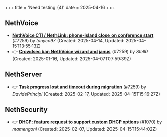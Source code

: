 +++
title = 'Need testing (4)'
date = 2025-04-16
+++

## NethVoice
- **[NethVoice CTI / NethLink: phone-island close on conference start](https://github.com/NethServer/dev/issues/7406)** (#7259) by *tonyco97* (Created: 2025-04-14, Updated: 2025-04-15T13:55:13Z)
- :point_right: **[Crowdsec ban NethVoice wizard and janus](https://github.com/NethServer/dev/issues/7259)** (#7259) by *Stell0* (Created: 2025-01-16, Updated: 2025-04-07T07:59:39Z)

## NethServer
- :point_right: **[Task progress lost and timeout during migration](https://github.com/NethServer/dev/issues/7319)** (#7259) by *DavidePrincipi* (Created: 2025-02-17, Updated: 2025-04-15T15:16:27Z)

## NethSecurity
- :point_right: **[DHCP: feature request to support custom DHCP options](https://github.com/NethServer/nethsecurity/issues/1070)** (#1070) by *mamengoni* (Created: 2025-02-07, Updated: 2025-04-15T15:44:02Z)

